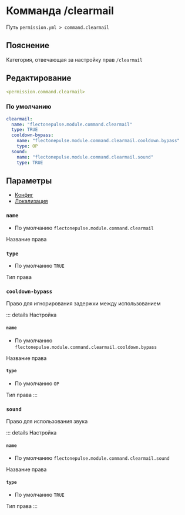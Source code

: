 # Комманда /clearmail
Путь `permission.yml > command.clearmail`

## Пояснение
Категория, отвечающая за настройку прав `/clearmail`

## Редактирование
```yaml
<permission.command.clearmail>
```

### По умолчанию
```yaml
clearmail:
  name: "flectonepulse.module.command.clearmail"
  type: TRUE
  cooldown-bypass:
    name: "flectonepulse.module.command.clearmail.cooldown.bypass"
    type: OP
  sound:
    name: "flectonepulse.module.command.clearmail.sound"
    type: TRUE
```

## Параметры

- [Конфиг](/ru/command/clearmail/)
- [Локализация](/ru/localizations/ru_ru/command/clearmail/)

### `name`
- По умолчанию `flectonepulse.module.command.clearmail`

Название права

### `type`
- По умолчанию `TRUE`

Тип права

### `cooldown-bypass`

Право для игнорирования задержки между использованием

::: details Настройка
#### `name`
- По умолчанию `flectonepulse.module.command.clearmail.cooldown.bypass`

Название права

#### `type`
- По умолчанию `OP`

Тип права
:::

### `sound`

Право для использования звука

::: details Настройка
#### `name`
- По умолчанию `flectonepulse.module.command.clearmail.sound`

Название права

#### `type`
- По умолчанию `TRUE`

Тип права
:::

<!--@include: @/ru/parts/permission.md-->

